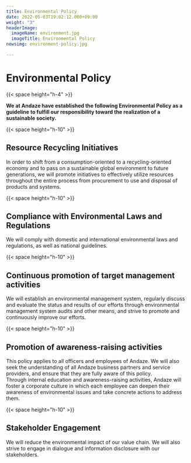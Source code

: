 ```yaml
---
title: Environmental Policy
date: 2022-05-03T19:02:12.000+09:00
weight: "3"
headerImage:
  imageName: environment.jpg
  imageTitle: Environmental Policy
newsimg: environment-policy.jpg

---
```

# Environmental Policy

{{< space height="h-4" >}}

**We at Andaze have established the following Environmental Policy as a guideline to fulfill our responsibility toward the realization of a sustainable society.**

{{< space height="h-10" >}}

## Resource Recycling Initiatives

In order to shift from a consumption-oriented to a recycling-oriented economy and to pass on a sustainable global environment to future generations, we will promote initiatives to effectively utilize resources throughout the entire process from procurement to use and disposal of products and systems.

{{< space height="h-10" >}}

## Compliance with Environmental Laws and Regulations

We will comply with domestic and international environmental laws and regulations, as well as national guidelines.

{{< space height="h-10" >}}

## Continuous promotion of target management activities

We will establish an environmental management system, regularly discuss and evaluate the status and results of our efforts through environmental management system audits and other means, and strive to promote and continuously improve our efforts.

{{< space height="h-10" >}}

## Promotion of awareness-raising activities

This policy applies to all officers and employees of Andaze. We will also seek the understanding of all Andaze business partners and service providers, and ensure that they are fully aware of this policy.  
Through internal education and awareness-raising activities, Andaze will foster a corporate culture in which each employee can deepen their awareness of environmental issues and take concrete actions to address them.

{{< space height="h-10" >}}

## Stakeholder Engagement

We will reduce the environmental impact of our value chain. We will also strive to engage in dialogue and information disclosure with our stakeholders.